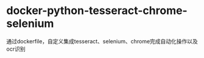 # docker-python-tesseract-chrome-selenium



通过dockerfile，自定义集成tesseract、selenium、chrome完成自动化操作以及ocr识别

